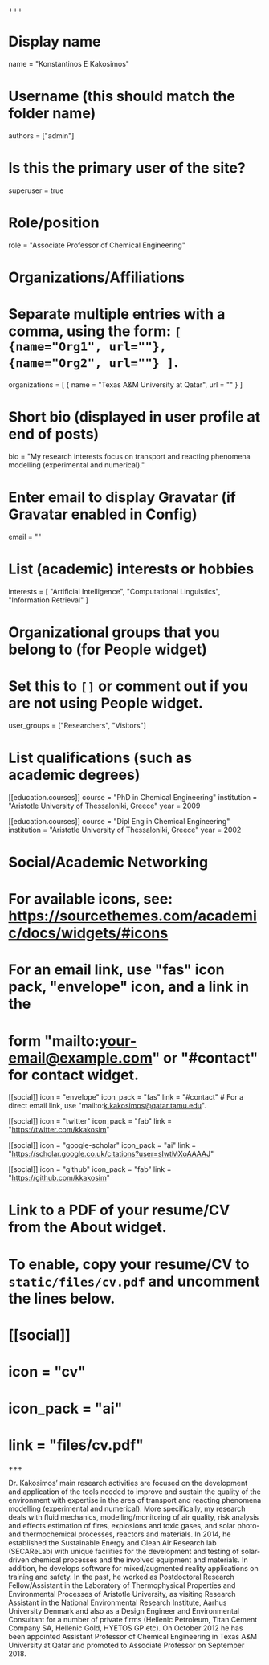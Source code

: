 +++
# Display name
name = "Konstantinos E Kakosimos"

# Username (this should match the folder name)
authors = ["admin"]

# Is this the primary user of the site?
superuser = true

# Role/position
role = "Associate Professor of Chemical Engineering"

# Organizations/Affiliations
#   Separate multiple entries with a comma, using the form: `[ {name="Org1", url=""}, {name="Org2", url=""} ]`.
organizations = [ { name = "Texas A&M University at Qatar", url = "" } ]

# Short bio (displayed in user profile at end of posts)
bio = "My research interests focus on transport and reacting phenomena modelling (experimental and numerical)."

# Enter email to display Gravatar (if Gravatar enabled in Config)
email = ""

# List (academic) interests or hobbies
interests = [
  "Artificial Intelligence",
  "Computational Linguistics",
  "Information Retrieval"
]

# Organizational groups that you belong to (for People widget)
#   Set this to `[]` or comment out if you are not using People widget.
user_groups = ["Researchers", "Visitors"]

# List qualifications (such as academic degrees)
[[education.courses]]
  course = "PhD in Chemical Engineering"
  institution = "Aristotle University of Thessaloniki, Greece"
  year = 2009

[[education.courses]]
  course = "Dipl Eng in Chemical Engineering"
  institution = "Aristotle University of Thessaloniki, Greece"
  year = 2002


# Social/Academic Networking
# For available icons, see: https://sourcethemes.com/academic/docs/widgets/#icons
#   For an email link, use "fas" icon pack, "envelope" icon, and a link in the
#   form "mailto:your-email@example.com" or "#contact" for contact widget.

[[social]]
  icon = "envelope"
  icon_pack = "fas"
  link = "#contact"  # For a direct email link, use "mailto:k.kakosimos@qatar.tamu.edu".

[[social]]
  icon = "twitter"
  icon_pack = "fab"
  link = "https://twitter.com/kkakosim"

[[social]]
  icon = "google-scholar"
  icon_pack = "ai"
  link = "https://scholar.google.co.uk/citations?user=sIwtMXoAAAAJ"

[[social]]
  icon = "github"
  icon_pack = "fab"
  link = "https://github.com/kkakosim"

# Link to a PDF of your resume/CV from the About widget.
# To enable, copy your resume/CV to `static/files/cv.pdf` and uncomment the lines below.
# [[social]]
#   icon = "cv"
#   icon_pack = "ai"
#   link = "files/cv.pdf"

+++

Dr. Kakosimos’ main research activities are focused on the development and application of the tools needed to improve and sustain the quality of the environment with expertise in the area of transport and reacting phenomena modelling (experimental and numerical). More specifically, my research deals with fluid mechanics, modelling/monitoring of air quality, risk analysis and effects estimation of fires, explosions and toxic gases, and solar photo- and thermochemical processes, reactors and materials. In 2014, he established the Sustainable Energy and Clean Air Research lab (SECAReLab) with unique facilities for the development and testing of solar-driven chemical processes and the involved equipment and materials. In addition, he develops software for mixed/augmented reality applications on training and safety. 
In the past, he worked as Postdoctoral Research Fellow/Assistant in the Laboratory of Thermophysical Properties and Environmental Processes of Aristotle University, as visiting Research Assistant in the National Environmental Research Institute, Aarhus University Denmark and also as a Design Engineer and Environmental Consultant for a number of private firms (Hellenic Petroleum, Titan Cement Company SA, Hellenic Gold, HYETOS GP etc). On October 2012 he has been appointed Assistant Professor of Chemical Engineering in Texas A&M University at Qatar and promoted to Associate Professor on September 2018. 
